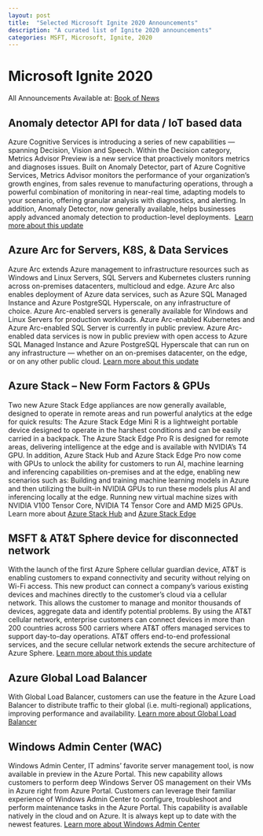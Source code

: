 ```yaml
---
layout: post
title:  "Selected Microsoft Ignite 2020 Announcements"
description: "A curated list of Ignite 2020 announcements"
categories: MSFT, Microsoft, Ignite, 2020
---
```



# Microsoft Ignite 2020

All Announcements Available at: [Book of News](https://news.microsoft.com/ignite-2020-book-of-news)

## Anomaly detector API for data / IoT based data

Azure Cognitive Services is introducing a series of new capabilities — spanning Decision, Vision and Speech. Within the Decision category, Metrics Advisor Preview is a new service that proactively monitors metrics and diagnoses issues. Built on Anomaly Detector, part of Azure Cognitive Services, Metrics Advisor monitors the performance of your organization’s growth engines, from sales revenue to manufacturing operations, through a powerful combination of monitoring in near-real time, adapting models to your scenario, offering granular analysis with diagnostics, and alerting.
In addition, Anomaly Detector, now generally available, helps businesses apply advanced anomaly detection to production-level deployments. ​
[Learn more about this update](https://aka.ms/AA9ghzj)

## Azure Arc for Servers, K8S, & Data Services

Azure Arc extends Azure management to infrastructure resources such as Windows and Linux Servers, SQL Servers and Kubernetes clusters running across on-premises datacenters, multicloud and edge. Azure Arc also enables deployment of Azure data services, such as Azure SQL Managed Instance and Azure PostgreSQL Hyperscale, on any infrastructure of choice.
Azure Arc-enabled servers is generally available for Windows and Linux Servers for production workloads.
Azure Arc-enabled Kubernetes and Azure Arc-enabled SQL Server is currently in public preview.
Azure Arc-enabled data services is now in public preview with open access to Azure SQL Managed Instance and Azure PostgreSQL Hyperscale that can run on any infrastructure — whether on an on-premises datacenter, on the edge, or on any other public cloud.
[Learn more about this update](https://aka.ms/AA9g2qb)

## Azure Stack – New Form Factors & GPUs

Two new Azure Stack Edge appliances are now generally available, designed to operate in remote areas and run powerful analytics at the edge for quick results:
The Azure Stack Edge Mini R is a lightweight portable device designed to operate in the harshest conditions and can be easily carried in a backpack.
The Azure Stack Edge Pro R is designed for remote areas, delivering intelligence at the edge and is available with NVIDIA’s T4 GPU.
In addition, Azure Stack Hub and Azure Stack Edge Pro now come with GPUs to unlock the ability for customers to run AI, machine learning and inferencing capabilities on-premises and at the edge, enabling new scenarios such as:
Building and training machine learning models in Azure and then utilizing the built-in NVIDIA GPUs to run these models plus AI and inferencing locally at the edge.
Running new virtual machine sizes with NVIDIA V100 Tensor Core, NVIDIA T4 Tensor Core and AMD Mi25 GPUs.
Learn more about [Azure Stack Hub](https://aka.ms/AA9g2rk) and [Azure Stack Edge](https://aka.ms/AA9jt2j)

## MSFT & AT&T Sphere device for disconnected network

With the launch of the first Azure Sphere cellular guardian device, AT&T is enabling customers to expand connectivity and security without relying on Wi-Fi access.
This new product can connect a company’s various existing devices and machines directly to the customer’s cloud via a cellular network. This allows the customer to manage and monitor thousands of devices, aggregate data and identify potential problems.
By using the AT&T cellular network, enterprise customers can connect devices in more than 200 countries across 500 carriers where AT&T offers managed services to support day-to-day operations. AT&T offers end-to-end professional services, and the secure cellular network extends the secure architecture of Azure Sphere.
[Learn more about this update](https://aka.ms/AA9gi0n)

## Azure Global Load Balancer

With Global Load Balancer, customers can use the feature in the Azure Load Balancer to distribute traffic to their global (i.e. multi-regional) applications, improving performance and availability.
[Learn more about Global Load Balancer](https://aka.ms/AA9jt2l)

## Windows Admin Center (WAC)

Windows Admin Center, IT admins’ favorite server management tool, is now available in preview in the Azure Portal. This new capability allows customers to perform deep Windows Server OS management on their VMs in Azure right from Azure Portal. Customers can leverage their familiar experience of Windows Admin Center to configure, troubleshoot and perform maintenance tasks in the Azure Portal. This capability is available natively in the cloud and on Azure. It is always kept up to date with the newest features.
[Learn more about Windows Admin Center](https://aka.ms/AA9m6y4)
